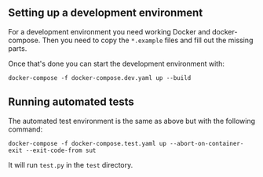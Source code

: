 ## Setting up a development environment

For a development environment you need working Docker and docker-compose. Then
you need to copy the `*.example` files and fill out the missing parts.

Once that's done you can start the development environment with:

```
docker-compose -f docker-compose.dev.yaml up --build
```

## Running automated tests

The automated test environment is the same as above but with the following 
command:

```
docker-compose -f docker-compose.test.yaml up --abort-on-container-exit --exit-code-from sut 
```

It will run `test.py` in the `test` directory.